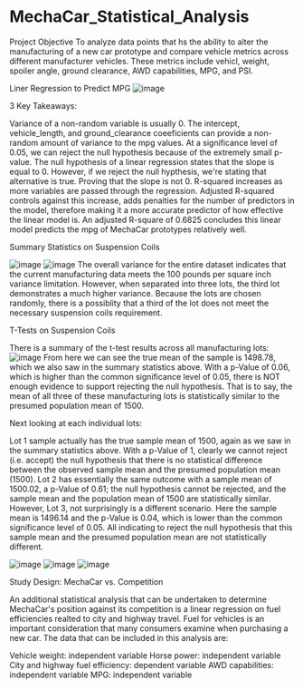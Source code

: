 # MechaCar_Statistical_Analysis

Project Objective
To analyze data points that hs the ability to alter the manufacturing of a new car prototype and compare vehicle metrics across different manufacturer vehicles. These metrics include vehicl, weight, spoiler angle, ground clearance, AWD capabilities, MPG, and PSI.

Liner Regression to Predict MPG
![image](https://user-images.githubusercontent.com/105396400/186569301-9a886f1f-b606-4caa-ba29-c9b7487b54f1.png)

3 Key Takeaways:

Variance of a non-random variable is usually 0. The intercept, vehicle_length, and ground_clearance coeeficients can provide a non-random amount of variance to the mpg values.
At a significance level of 0.05, we can reject the null hypothesis because of the extremely small p-value. The null hypothesis of a linear regression states that the slope is equal to 0. However, if we reject the null hypthesis, we're stating that alternative is true. Proving that the slope is not 0.
R-squared increases as more variables are passed through the regression. Adjusted R-squared controls against this increase, adds penalties for the number of predictors in the model, therefore making it a more accurate predictor of how effective the linear model is. An adjusted R-square of 0.6825 concludes this linear model predicts the mpg of MechaCar prototypes relatively well.

Summary Statistics on Suspension Coils

![image](https://user-images.githubusercontent.com/105396400/186569648-2c534863-19b7-4039-8807-922f3aa946d1.png)
![image](https://user-images.githubusercontent.com/105396400/186569691-d0987c8e-6f10-41dd-8398-ff2131d756ae.png)
The overall variance for the entire dataset indicates that the current manufacturing data meets the 100 pounds per square inch variance limitation. However, when separated into three lots, the third lot demonstrates a much higher variance. Because the lots are chosen randomly, there is a possiblity that a third of the lot does not meet the necessary suspension coils requirement.

T-Tests on Suspension Coils

There is a summary of the t-test results across all manufacturing lots:
![image](https://user-images.githubusercontent.com/105396400/186570062-492bf424-4f1d-4804-90c0-8900c2e5607c.png)
From here we can see the true mean of the sample is 1498.78, which we also saw in the summary statistics above. With a p-Value of 0.06, which is higher than the common significance level of 0.05, there is NOT enough evidence to support rejecting the null hypothesis. That is to say, the mean of all three of these manufacturing lots is statistically similar to the presumed population mean of 1500.

Next looking at each individual lots:

Lot 1 sample actually has the true sample mean of 1500, again as we saw in the summary statistics above. With a p-Value of 1, clearly we cannot reject (i.e. accept) the null hypothesis that there is no statistical difference between the observed sample mean and the presumed population mean (1500).
Lot 2 has essentially the same outcome with a sample mean of 1500.02, a p-Value of 0.61; the null hypothesis cannot be rejected, and the sample mean and the population mean of 1500 are statistically similar.
However, Lot 3, not surprisingly is a different scenario. Here the sample mean is 1496.14 and the p-Value is 0.04, which is lower than the common significance level of 0.05. All indicating to reject the null hypothesis that this sample mean and the presumed population mean are not statistically different.

![image](https://user-images.githubusercontent.com/105396400/186570178-11cc663f-a670-4773-a028-bfbf9e75e108.png)
![image](https://user-images.githubusercontent.com/105396400/186570205-5a69e3a2-6fad-4b30-ba2b-241b51cef867.png)
![image](https://user-images.githubusercontent.com/105396400/186570238-2cb69e4a-dbd9-4bd0-a7d6-0f14925c9fa5.png)

Study Design: MechaCar vs. Competition

An additional statistical analysis that can be undertaken to determine MechaCar's position against its competition is a linear regression on fuel efficiencies realted to city and highway travel. Fuel for vehicles is an important consideration that many consumers examine when purchasing a new car. The data that can be included in this analysis are:

Vehicle weight: independent variable
Horse power: independent variable
City and highway fuel efficiency: dependent variable
AWD capabilities: independent variable
MPG: independent variable 
